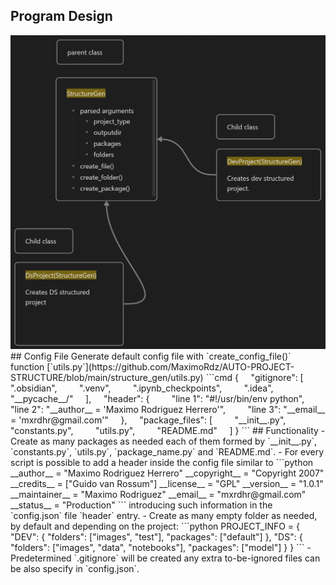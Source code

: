 ## Program Design

<img src="https://github.com/MaximoRdz/AUTO-PROJECT-STRUCTURE/blob/main/images/program_design.PNG" alt="Program Design" width="600"/>
## Config File
Generate default config file with `create_config_file()` function [`utils.py`](https://github.com/MaximoRdz/AUTO-PROJECT-STRUCTURE/blob/main/structure_gen/utils.py) 
```cmd
{
    "gitignore": [
        ".obsidian",
        ".venv",
        ".ipynb_checkpoints",
        ".idea",
        "__pycache__/"
    ],
    "header": {
        "line 1": "#!/usr/bin/env python",
        "line 2": "__author__ = 'Maximo Rodriguez Herrero'",
        "line 3": "__email__ = 'mxrdhr@gmail.com'"
    },
    "package_files": [
        "__init__.py",
        "constants.py",
        "utils.py",
        "README.md"
    ]
}
```
## Functionality
- Create as many packages as needed each of them formed by `__init__.py`, `constants.py`, `utils.py`, `package_name.py` and `README.md`.
- For every script is possible to add a header inside the config file similar to
```python
__author__ = "Maximo Rodriguez Herrero"
__copyright__ = "Copyright 2007"
__credits__ = ["Guido van Rossum"]
__license__ = "GPL"
__version__ = "1.0.1"
__maintainer__ = "Maximo Rodriguez"
__email__ = "mxrdhr@gmail.com"
__status__ = "Production"
```
introducing such information in the `config.json` file `header` entry.
- Create as many empty folder as needed, by default and depending on the project:
```python
PROJECT_INFO = {  
    "DEV": {  
        "folders": ["images", "test"],  
        "packages": ["default"]  
    },  
    "DS": {  
        "folders": ["images", "data", "notebooks"],  
        "packages": ["model"]  
    }  
}
```
- Predetermined `.gitignore` will be created any extra to-be-ignored files can be also specify in `config.json`.
